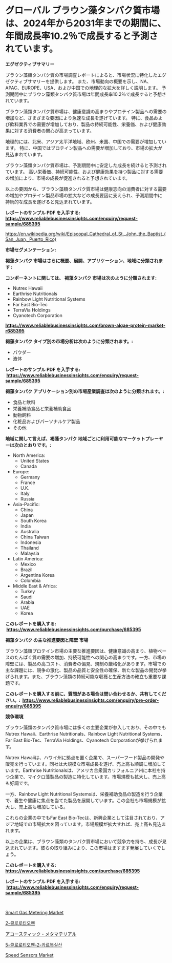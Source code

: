 <p><h1>グローバル ブラウン藻タンパク質市場は、2024年から2031年までの期間に、年間成長率10.2％で成長すると予測されています。</h1></p><p><strong>エグゼクティブサマリー</strong></p>
<p><p>ブラウン藻類タンパク質の市場調査レポートによると、市場状況に特化したエグゼクティブサマリーを提供します。 また、市場動向の概要を示し、NA、APAC、EUROPE、USA、および中国での地理的な拡大を詳しく説明します。 予測期間中にブラウン藻類タンパク質市場は年間成長率10.2％で成長すると予想されています。</p><p>ブラウン藻類タンパク質市場は、健康意識の高まりやプロテイン製品への需要の増加など、さまざまな要因により急速な成長を遂げています。 特に、食品および飲料業界での需要が増加しており、製品の持続可能性、栄養価、および健康効果に対する消費者の関心が高まっています。</p><p>地理的には、北米、アジア太平洋地域、欧州、米国、中国での需要が増加しています。 特に、中国ではプロテイン製品への需要が増加しており、市場の拡大が見込まれています。</p><p>ブラウン藻類タンパク質市場は、予測期間中に安定した成長を続けると予測されています。 高い栄養価、持続可能性、および健康効果を持つ製品に対する需要の増加により、市場の成長が促進されると予想されています。</p><p>以上の要因から、ブラウン藻類タンパク質市場は健康志向の消費者に対する需要の増加やプロテイン製品市場の拡大などの成長要因に支えられ、予測期間中に持続的な成長を遂げると見込まれています。</p></p>
<p><strong>レポートのサンプル PDF を入手する: <a href="https://www.reliablebusinessinsights.com/enquiry/request-sample/685395">https://www.reliablebusinessinsights.com/enquiry/request-sample/685395</a></strong></p>
<p><a href="https://en.wikipedia.org/wiki/Episcopal_Cathedral_of_St._John_the_Baptist_(San_Juan,_Puerto_Rico)">https://en.wikipedia.org/wiki/Episcopal_Cathedral_of_St._John_the_Baptist_(San_Juan,_Puerto_Rico)</a></p>
<p><strong>市場セグメンテーション:</strong></p>
<p><strong> 褐藻タンパク 市場はさらに概要、展開、アプリケーション、地域に分類されます :</strong></p>
<p><strong>コンポーネントに関しては、 褐藻タンパク 市場は次のように分類されます: &nbsp;</strong></p>
<p><ul><li>Nutrex Hawaii</li><li>Earthrise Nutritionals</li><li>Rainbow Light Nutritional Systems</li><li>Far East Bio-Tec</li><li>TerraVia Holdings</li><li>Cyanotech Corporation</li></ul></p>
<p><strong><a href="https://www.reliablebusinessinsights.com/brown-algae-protein-market-r685395">https://www.reliablebusinessinsights.com/brown-algae-protein-market-r685395</a></strong></p>
<p><strong> 褐藻タンパク タイプ別の市場分析は次のように分類されます。:</strong></p>
<p><ul><li>パウダー</li><li>液体</li></ul></p>
<p><strong>レポートのサンプル PDF を入手する: &nbsp;<a href="https://www.reliablebusinessinsights.com/enquiry/request-sample/685395">https://www.reliablebusinessinsights.com/enquiry/request-sample/685395</a></strong></p>
<p><strong> 褐藻タンパク アプリケーション別の市場産業調査は次のように分類されます。:</strong></p>
<p><ul><li>食品と飲料</li><li>栄養補助食品と栄養補助食品</li><li>動物飼料</li><li>化粧品およびパーソナルケア製品</li><li>その他</li></ul></p>
<p><strong>地域に関して言えば、褐藻タンパク 地域ごとに利用可能なマーケットプレーヤーは次のとおりです。:</strong></p>
<p><ul>
    <li>
        North America:
        <ul>
            <li>United States</li>
            <li>Canada</li>
        </ul>
    </li>
    <li>
        Europe:
        <ul>
            <li>Germany</li>
            <li>France</li>
            <li>U.K.</li>
            <li>Italy</li>
            <li>Russia</li>
        </ul>
    </li>
    <li>
        Asia-Pacific:
        <ul>
            <li>China</li>
            <li>Japan</li>
            <li>South Korea</li>
            <li>India</li>
            <li>Australia</li>
            <li>China Taiwan</li>
            <li>Indonesia</li>
            <li>Thailand</li>
            <li>Malaysia</li>
        </ul>
    </li>
    <li>
        Latin America:
        <ul>
            <li>Mexico</li>
            <li>Brazil</li>
            <li>Argentina Korea</li>
            <li>Colombia</li>
        </ul>
    </li>
    <li>
        Middle East & Africa:
        <ul>
            <li>Turkey</li>
            <li>Saudi</li>
            <li>Arabia</li>
            <li>UAE</li>
            <li>Korea</li>
        </ul>
    </li>
    </ul></p>
<p><strong>このレポートを購入する: &nbsp;<a href="https://www.reliablebusinessinsights.com/purchase/685395">https://www.reliablebusinessinsights.com/purchase/685395</a></strong></p>
<p><strong>褐藻タンパク の主な推進要因と障壁 市場</strong></p>
<p><p>ブラウン藻類プロテイン市場の主要な推進要因は、健康意識の高まり、植物ベースのたんぱく質の需要の増加、持続可能性への関心の高まりです。一方、市場の障壁には、製品の高コスト、消費者の偏見、規制の厳格化があります。市場での主な課題には、競争の激化、製品の品質と安全性の確保、新たな製品の開発が挙げられます。また、ブラウン藻類の持続可能な収穫と生産方法の確立も重要な課題です。</p></p>
<p><strong>このレポートを購入する前に、質問がある場合は問い合わせるか、共有してください。:&nbsp; <a href="https://www.reliablebusinessinsights.com/enquiry/pre-order-enquiry/685395">https://www.reliablebusinessinsights.com/enquiry/pre-order-enquiry/685395</a></strong></p>
<p><strong>競争環境</strong></p>
<p><p>ブラウン藻類のタンパク質市場には多くの主要企業が参入しており、その中でもNutrex Hawaii、Earthrise Nutritionals、Rainbow Light Nutritional Systems、Far East Bio-Tec、TerraVia Holdings、Cyanotech Corporationが挙げられます。</p><p>Nutrex Hawaiiは、ハワイ州に拠点を置く企業で、スーパーフード製品の開発や販売を行っています。同社は大規模な市場成長を遂げ、売上高も順調に増加しています。Earthrise Nutritionalsは、アメリカ合衆国カリフォルニア州に本社を持つ企業で、マイクロ藻製品の製造に特化しています。市場規模も拡大し、売上高も好調です。</p><p>一方、Rainbow Light Nutritional Systemsは、栄養補助食品の製造を行う企業で、養生や健康に焦点を当てた製品を展開しています。この会社も市場規模が拡大し、売上高も増加している。</p><p>これらの企業の中でもFar East Bio-Tecは、新興企業として注目されており、アジア地域での市場拡大を図っています。市場規模が拡大すれば、売上高も見込まれます。</p><p>以上の企業は、ブラウン藻類のタンパク質市場において競争力を持ち、成長が見込まれています。彼らの取り組みにより、この市場はますます発展していくでしょう。</p></p>
<p><strong>このレポートを購入する: &nbsp; <a href="https://www.reliablebusinessinsights.com/purchase/685395">https://www.reliablebusinessinsights.com/purchase/685395</a></strong></p>
<p><strong>レポートのサンプル PDF を入手する: &nbsp;<a href="https://www.reliablebusinessinsights.com/enquiry/request-sample/685395">https://www.reliablebusinessinsights.com/enquiry/request-sample/685395</a></strong><strong></strong></p>
<p>&nbsp;</p>
<p><p><a href="https://github.com/changoleonlaverguenzanoexiste/Market-Research-Report-List-4/blob/main/smart-gas-metering-market.md">Smart Gas Metering Market</a></p><p><a href="https://github.com/Gregost89076vddcv/Market-Research-Report-List-1/blob/main/2084425177813.md">2-클로로티오펜</a></p><p><a href="https://github.com/MosesSpinka1914/Market-Research-Report-List-2/blob/main/2191722164807.md">アコースティック・メタマテリアル</a></p><p><a href="https://github.com/dollarearner151/Market-Research-Report-List-1/blob/main/8121943177814.md">5-클로로티오펜-2-카르복실산</a></p><p><a href="https://github.com/tamvrosiya/Market-Research-Report-List-4/blob/main/speed-sensors-market.md">Speed Sensors Market</a></p></p>